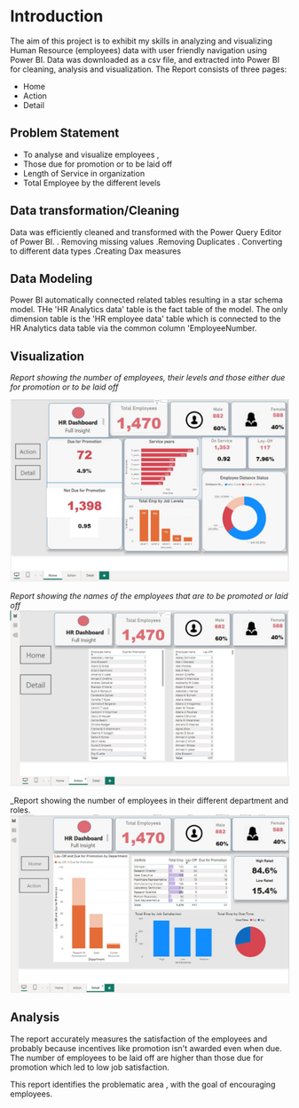 # Introduction

The aim of this project is to exhibit my skills in analyzing and visualizing Human Resource (employees)
data with user friendly navigation using Power BI.
Data was downloaded as a csv file, and extracted into Power BI for cleaning, analysis and visualization.
The Report consists of three pages:

- Home
- Action
- Detail

## Problem Statement

- To analyse and visualize employees , 
- Those due for promotion or to be laid off
- Length of Service in organization
- Total Employee by the different levels


## Data transformation/Cleaning
Data was efficiently cleaned and transformed with the Power Query Editor of Power BI.
. Removing missing values 
.Removing Duplicates 
. Converting to different data types
.Creating Dax measures

## Data Modeling 
Power BI automatically connected related tables resulting in a star schema model. THe 'HR Analytics data' table is the 
fact table of the model. The only dimension table is the 'HR employee data' table which is connected to the HR Analytics data table via the common 
column 'EmployeeNumber.

## Visualization

_Report showing the number of employees, their levels and those either due for promotion or to be laid off_

![](HR_1.JPG)

_Report showing the names of the employees that are to be promoted or laid off_
![](HR_2.JPG)

_Report showing the number of employees in their different department and roles.
![](HR_3.JPG)

## Analysis 
The report accurately measures the satisfaction of the employees and probably because incentives like promotion isn't awarded 
even when due. The number of employees to be laid off are higher than those due for promotion which led to low job satisfaction.

This report identifies the problematic area , with the goal of encouraging employees. 

